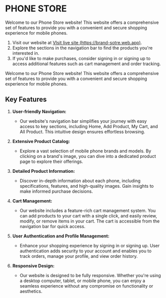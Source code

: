 # PHONE STORE

Welcome to our Phone Store website! This website offers a comprehensive set of features to provide you with a convenient and secure shopping experience for mobile phones.

1. Visit our website at [VIsit live site (https://brand-sotre.web.app)](#).
2. Explore the sections in the navigation bar to find the products you're interested in.
3. If you'd like to make purchases, consider signing in or signing up to access additional features such as cart management and order tracking.



Welcome to our Phone Store website! This website offers a comprehensive set of features to provide you with a convenient and secure shopping experience for mobile phones.

## Key Features

1. **User-friendly Navigation:**
   - Our website's navigation bar simplifies your journey with easy access to key sections, including Home, Add Product, My Cart, and All Product. This intuitive design ensures effortless browsing.

2. **Extensive Product Catalog:**
   - Explore a vast selection of mobile phone brands and models. By clicking on a brand's image, you can dive into a dedicated product page to explore their offerings.

3. **Detailed Product Information:**
   - Discover in-depth information about each phone, including specifications, features, and high-quality images. Gain insights to make informed purchase decisions.

4. **Cart Management:**
   - Our website includes a feature-rich cart management system. You can add products to your cart with a single click, and easily review, modify, or remove items in your cart. The cart is accessible from the navigation bar for quick access.

5. **User Authentication and Profile Management:**
   - Enhance your shopping experience by signing in or signing up. User authentication adds security to your account and enables you to track orders, manage your profile, and view order history.

6. **Responsive Design:**
   - Our website is designed to be fully responsive. Whether you're using a desktop computer, tablet, or mobile phone, you can enjoy a seamless experience without any compromise on functionality or aesthetics.
